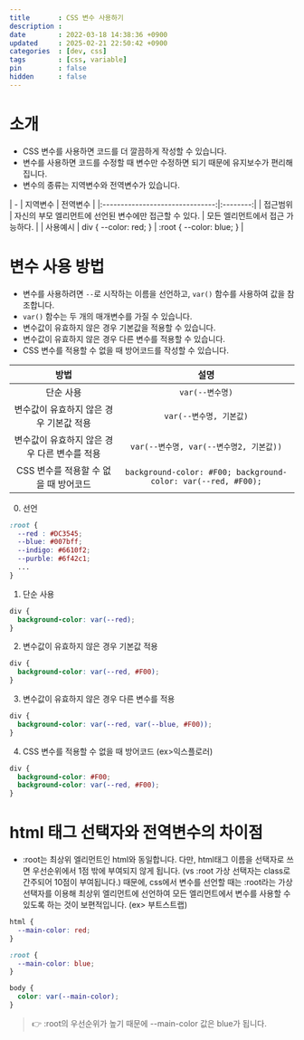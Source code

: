 ```yaml
---
title       : CSS 변수 사용하기
description :
date        : 2022-03-18 14:38:36 +0900
updated     : 2025-02-21 22:50:42 +0900
categories  : [dev, css]
tags        : [css, variable]
pin         : false
hidden      : false
---
```


# 소개
- CSS 변수를 사용하면 코드를 더 깔끔하게 작성할 수 있습니다.
- 변수를 사용하면 코드를 수정할 때 변수만 수정하면 되기 때문에 유지보수가 편리해집니다.
- 변수의 종류는 지역변수와 전역변수가 있습니다.

| - | 지역변수 | 전역변수 |
|:-------------------------------:|:--------:|
| 접근범위 | 자신의 부모 엘리먼트에 선언된 변수에만 접근할 수 있다. | 모든 엘리먼트에서 접근 가능하다. |
| 사용예시 | div { --color: red; } | :root { --color: blue; } |

# 변수 사용 방법
- 변수를 사용하려면 `--`로 시작하는 이름을 선언하고, `var()` 함수를 사용하여 값을 참조합니다.
- `var()` 함수는 두 개의 매개변수를 가질 수 있습니다.
- 변수값이 유효하지 않은 경우 기본값을 적용할 수 있습니다.
- 변수값이 유효하지 않은 경우 다른 변수를 적용할 수 있습니다.
- CSS 변수를 적용할 수 없을 때 방어코드를 작성할 수 있습니다.

| 방법 | 설명 |
|:----:|:----:|
| 단순 사용 | `var(--변수명)` |
| 변수값이 유효하지 않은 경우 기본값 적용 | `var(--변수명, 기본값)` |
| 변수값이 유효하지 않은 경우 다른 변수를 적용 | `var(--변수명, var(--변수명2, 기본값))` |
| CSS 변수를 적용할 수 없을 때 방어코드 | `background-color: #F00; background-color: var(--red, #F00);` |


0. 선언
```css
:root {
  --red : #DC3545;
  --blue: #007bff;
  --indigo: #6610f2;
  --purble: #6f42c1;
  ...
}
```

1. 단순 사용
```css
div {
  background-color: var(--red);
}
```

2. 변수값이 유효하지 않은 경우 기본값 적용
```css
div {
  background-color: var(--red, #F00);
}
```

3. 변수값이 유효하지 않은 경우 다른 변수를 적용
```css
div {
  background-color: var(--red, var(--blue, #F00));
}
```

4. CSS 변수를 적용할 수 없을 때 방어코드 (ex>익스플로러)
```css
div {
  background-color: #F00;
  background-color: var(--red, #F00);
}
```

# html 태그 선택자와 전역변수의 차이점
- :root는 최상위 엘리먼트인 html와 동일합니다. 다만, html태그 이름을 선택자로 쓰면 우선순위에서 1점 밖에 부여되지 않게 됩니다. (vs :root 가상 선택자는 class로 간주되어 10점이 부여됩니다.)
  때문에, css에서 변수를 선언할 때는 :root라는 가상선택자를 이용해 최상위 엘리먼트에 선언하여 모든 엘리먼트에서 변수를 사용할 수 있도록 하는 것이 보편적입니다. (ex> 부트스트랩)

```css
html {
  --main-color: red;
}

:root {
  --main-color: blue;
}

body {
  color: var(--main-color);
}
```
>👉 :root의 우선순위가 높기 때문에 --main-color 값은 blue가 됩니다.

